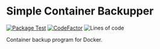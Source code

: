 # Simple Container Backupper
[![Package Test](https://github.com/Sciencecode-Technologies/simple-container-backupper/actions/workflows/python-package.yml/badge.svg?branch=main)](https://github.com/Sciencecode-Technologies/simple-container-backupper/actions/workflows/python-package.yml)
[![CodeFactor](https://www.codefactor.io/repository/github/sciencecode-technologies/simple-container-backupper/badge)](https://www.codefactor.io/repository/github/sciencecode-technologies/simple-container-backupper)
![Lines of code](https://img.shields.io/tokei/lines/github/Sciencecode-Technologies/simple-container-backupper)

Container backup program for Docker.
